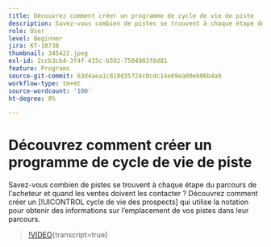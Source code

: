 ```yaml
---
title: Découvrez comment créer un programme de cycle de vie de piste
description: Savez-vous combien de pistes se trouvent à chaque étape du parcours de l'acheteur et quand les ventes doivent les contacter ? Découvrez comment créer un [!UICONTROL cycle de vie des prospects] qui utilise la notation pour obtenir des informations sur l’emplacement de vos pistes dans leur parcours.
role: User
level: Beginner
jira: KT-10738
thumbnail: 345422.jpeg
exl-id: 2ccb3cb4-3f4f-415c-b592-7504903f0d81
feature: Programs
source-git-commit: 63d4aea1c818d35724c0cdc14e69ea00eb06b4a0
workflow-type: tm+mt
source-wordcount: '100'
ht-degree: 0%

---
```


# Découvrez comment créer un programme de cycle de vie de piste

Savez-vous combien de pistes se trouvent à chaque étape du parcours de l&#39;acheteur et quand les ventes doivent les contacter ? Découvrez comment créer un [!UICONTROL cycle de vie des prospects] qui utilise la notation pour obtenir des informations sur l’emplacement de vos pistes dans leur parcours.

>[!VIDEO](https://video.tv.adobe.com/v/345422/?quality=12&learn=on){transcript=true}
